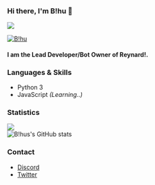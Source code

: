 ### Hi there, I'm B!hu 👋

![](https://komarev.com/ghpvc/?username=fallnx) <br/>
<a href="https://discord.gg/yrvnwu557g"><p><img align="center" src="https://discord.c99.nl/widget/theme-2/776224618516054036.png" alt="B!hu"/></a>
#### I am the Lead Developer/Bot Owner of Reynard!.


### Languages & Skills

- Python 3 
- JavaScript *(Learning..)*

### Statistics

![](https://github-readme-stats.vercel.app/api?username=Blhu185&count_private=true&show_icons=true&theme=tokyonight) <br/>
![B!hus's GitHub stats](https://github-readme-stats.vercel.app/api?username=Blhu185&count_private=true&theme=radical)


### Contact

- [Discord](https://discord.com/users/776224618516054036)
- [Twitter](https://twitter.com/ManagerBlhu)
